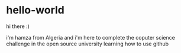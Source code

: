 # hello-world
hi there :)

i'm hamza from Algeria and i'm here to complete the coputer science challenge in the open source university 
learning how to use github 
